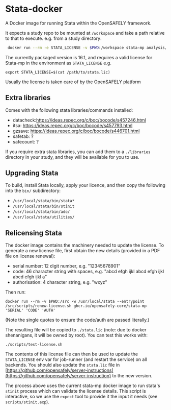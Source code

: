 # Stata-docker

A Docker image for running Stata within the OpenSAFELY framework.

It expects a study repo to be mounted at `/workspace` and take a path relative
to that to execute. e.g. from a study directory:

```sh
 docker run --rm -e STATA_LICENSE -v $PWD:/workspace stata-mp analysis/model.do
```

The currently packaged version is 16.1, and requires a valid license for
Stata-mp in the environment as `STATA_LICENSE` e.g.

    export STATA_LICENSE=$(cat /path/to/stata.lic)

Usually the license is taken care of by the OpenSAFELY platform

## Extra libraries

Comes with the following stata libraries/commands installed:

  - datacheck:https://ideas.repec.org/c/boc/bocode/s457246.html
  - itsa: https://ideas.repec.org/c/boc/bocode/s457793.html
  - gzsave: https://ideas.repec.org/c/boc/bocode/s446701.html
  - safetab: ?
  - safecount: ?

If you require extra stata libraries, you can add them to a `./libraries`
directory in your study, and they will be available for you to use.


## Upgrading Stata

To build, install Stata locally, apply your licence, and then copy the
following into the `bin/` subdirectory:

* `/usr/local/stata/bin/stata*`
* `/usr/local/stata/bin/stinit`
* `/usr/local/stata/bin/ado/`
* `/usr/local/stata/utilities/`


## Relicensing Stata

The docker image contains the machinery needed to update the license. To
generate a new license file, first obtain the new details (provided in a PDF file on license renewal):

 - serial number: 12 digit number, e.g. "12345678901"
 - code: 46 character string with spaces, e.g. "abcd efgh ijkl abcd efgh ijkl abcd efgh ijkl a"
 - authorisation: 4 character string, e.g. "wxyz"

Then run:

    docker run --rm -v $PWD:/src -w /usr/local/stata --entrypoint /src/scripts/renew-license.sh ghcr.io/opensafely-core/stata-mp 'SERIAL' 'CODE' 'AUTH'

(Note the single quotes to ensure the code/auth are passed literally.)

The resulting file will be copied to `./stata.lic` (note: due to docker
shenanigans, it will be owned by root). You can test this works with:

    ./scripts/test-license.sh

The contents of this license file can then be used to update the `STATA_LICENSE`
env var for job-runner (and restart the service) on all backends. You should also update the `stata.lic` file in
[https://github.com/opensafely/server-instructions](https://github.com/opensafely/server-instruction)
to the new version.

The process above uses the current stata-mp docker image to run stata's
`stinit` process which can validate the license details.  This script is
interactive, so we use the `expect` tool to provide it the input it needs (see
`scripts/stinit.exp`).

